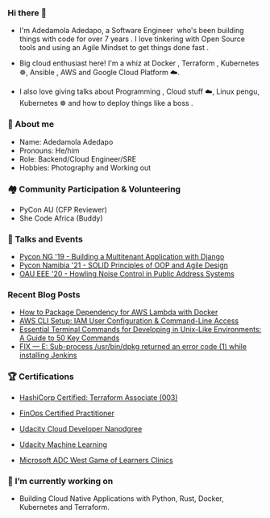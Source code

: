 ### Hi there 👋
* I'm Adedamola Adedapo, a Software Engineer ‍ who's been building things with code for over 7 years . I love tinkering with Open Source tools  and using an Agile Mindset to get things done fast .

* Big cloud enthusiast here!  I'm a whiz at Docker , Terraform ️, Kubernetes ☸️, Ansible , AWS  and Google Cloud Platform ☁️.

* I also love giving talks about Programming , Cloud stuff ☁️, Linux pengu, Kubernetes ☸️ and how to deploy things like a boss .

### 💬 About me

* Name: Adedamola Adedapo
* Pronouns: He/him
* Role: Backend/Cloud Engineer/SRE
* Hobbies: Photography and Working out


### 🏘️ Community Participation & Volunteering
* PyCon AU (CFP Reviewer)
* She Code Africa (Buddy)

### 📣 Talks and Events
* [Pycon NG '19 - Building a Multitenant Application with Django](https://www.slideshare.net/slideshow/building-a-multitenant-application-with-django/190328844)
* [Pycon Namibia '21 - SOLID Principles of OOP and Agile Design](https://www.slideshare.net/slideshow/solid-principles-of-oop-and-agile-design/249422634)
* [OAU EEE '20 - Howling Noise Control in Public Address Systems](https://www.slideshare.net/ADEDAPOADEDAMOLA/howling-noise-control-in-public-address-systems)

### Recent Blog Posts 
* [How to Package Dependency for AWS Lambda with Docker](https://dev.to/lordamola/how-to-package-dependency-for-aws-lambda-with-docker-3mpn)
* [AWS CLI Setup: IAM User Configuration & Command-Line Access](https://dev.to/lordamola/aws-cli-setup-iam-user-configuration-command-line-access-3m30)
* [Essential Terminal Commands for Developing in Unix-Like Environments: A Guide to 50 Key Commands](https://medium.com/@adedamola-adedapo/essential-terminal-commands-for-developing-in-unix-like-environme-a-guide-to-50-key-commands-1b923595d4f9)
* [FIX — E: Sub-process /usr/bin/dpkg returned an error code (1) while installing Jenkins](https://medium.com/@ichdamola/fix-e-sub-process-usr-bin-dpkg-returned-an-error-code-1-while-installing-jenkins-7d317f771d0e)

### 🏆 Certifications
* [HashiCorp Certified: Terraform Associate (003)](https://www.credly.com/badges/8713aadf-1513-4eb0-b9d3-7ea5a30bd922)
* [FinOps Certified Practitioner](https://www.credly.com/badges/6b1aee04-2fb6-4646-b19e-349e8f9fe8eb)

* [Udacity Cloud Developer Nanodgree](confirm.udacity.com/RX7GZZHH)
* [Udacity Machine Learning](confirm.udacity.com/MNCSNDG7)
* [Microsoft ADC West Game of Learners Clinics](https://www.credly.com/badges/d3effd50-accb-415a-a261-8ac06150b5fc)

### 🔭 I’m currently working on
* Building Cloud Native Applications with Python, Rust, Docker, Kubernetes and Terraform.
<!--
**ichdamola/ichdamola** is a ✨ _special_ ✨ repository because its `README.md` (this file) appears on your GitHub profile.

Here are some ideas to get you started:

-  ...
- 🌱 I’m currently learning ...
- 👯 I’m looking to collaborate on ...
- 🤔 I’m looking for help with ...
- 📫 How to reach me: ...
- ⚡ Fun fact: ...
-->
